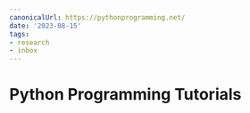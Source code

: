 ```yaml
---
canonicalUrl: https://pythonprogramming.net/
date: '2023-08-15'
tags:
- research
- inbox
---
```


# Python Programming Tutorials